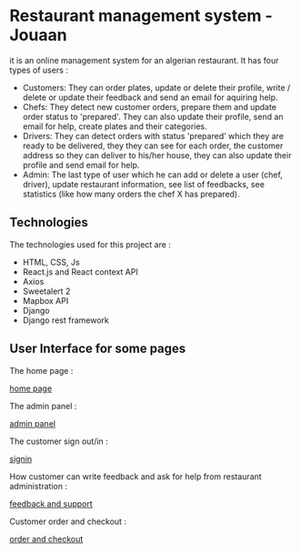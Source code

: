 # Restaurant management system - Jouaan

it is an online management system for an algerian restaurant. It has four types of users :

- Customers: They can order plates, update or delete their profile, write / delete or update their feedback and send an email for aquiring help.
- Chefs: They detect new customer orders, prepare them and update order status to 'prepared'. They can also update their profile, send an email for help, create plates and their categories.
- Drivers: They can detect orders with status 'prepared' which they are ready to be delivered, they they can see for each order, the customer address so they can deliver to his/her house, they can also update their profile and send email for help.
- Admin: The last type of user which he can add or delete a user (chef, driver), update restaurant information, see list of feedbacks, see statistics (like how many orders the chef X has prepared).

## Technologies

The technologies used for this project are :

- HTML, CSS, Js
- React.js and React context API
- Axios
- Sweetalert 2
- Mapbox API
- Django
- Django rest framework

## User Interface for some pages

The home page :

[home page](https://user-images.githubusercontent.com/37484871/212484428-a6354535-5ad2-4f89-8bc1-22e2e07cadaf.mp4)

The admin panel :

[admin panel](https://user-images.githubusercontent.com/37484871/212484068-20b6e851-4c8e-46ce-9fd6-0691e89d6115.mp4)

The customer sign out/in :

[signin](https://user-images.githubusercontent.com/37484871/212484296-6d09c91e-5adc-4a8c-a303-67c70d8c68b3.mp4)

How customer can write feedback and ask for help from restaurant administration :

[feedback and support](https://user-images.githubusercontent.com/37484871/212484384-c9347af7-b168-4a92-b8f1-969b2d10b287.mp4)

Customer order and checkout :

[order and checkout](https://user-images.githubusercontent.com/37484871/212484512-255e7b2e-2a94-4ea9-850c-0b3ca234ca2b.mp4)
